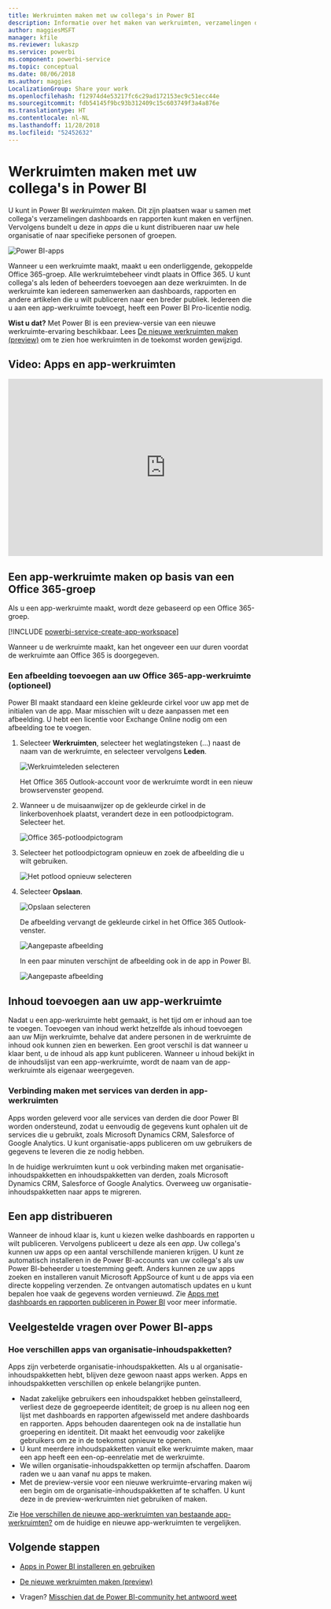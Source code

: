 ```yaml
---
title: Werkruimten maken met uw collega's in Power BI
description: Informatie over het maken van werkruimten, verzamelingen dashboards en rapporten die zijn gemaakt om belangrijke statistieken voor uw organisatie te bieden.
author: maggiesMSFT
manager: kfile
ms.reviewer: lukaszp
ms.service: powerbi
ms.component: powerbi-service
ms.topic: conceptual
ms.date: 08/06/2018
ms.author: maggies
LocalizationGroup: Share your work
ms.openlocfilehash: f12974d4e53217fc6c29ad172153ec9c51ecc44e
ms.sourcegitcommit: fdb54145f9bc93b312409c15c603749f3a4a876e
ms.translationtype: HT
ms.contentlocale: nl-NL
ms.lasthandoff: 11/28/2018
ms.locfileid: "52452632"
---
```

# <a name="create-workspaces-with-your-colleagues-in-power-bi"></a>Werkruimten maken met uw collega's in Power BI

U kunt in Power BI *werkruimten* maken. Dit zijn plaatsen waar u samen met collega's verzamelingen dashboards en rapporten kunt maken en verfijnen. Vervolgens bundelt u deze in *apps* die u kunt distribueren naar uw hele organisatie of naar specifieke personen of groepen. 

![Power BI-apps](media/service-create-workspaces/power-bi-apps-left-nav.png)

Wanneer u een werkruimte maakt, maakt u een onderliggende, gekoppelde Office 365-groep. Alle werkruimtebeheer vindt plaats in Office 365. U kunt collega's als leden of beheerders toevoegen aan deze werkruimten. In de werkruimte kan iedereen samenwerken aan dashboards, rapporten en andere artikelen die u wilt publiceren naar een breder publiek. Iedereen die u aan een app-werkruimte toevoegt, heeft een Power BI Pro-licentie nodig. 

**Wist u dat?** Met Power BI is een preview-versie van een nieuwe werkruimte-ervaring beschikbaar. Lees [De nieuwe werkruimten maken (preview)](service-create-the-new-workspaces.md) om te zien hoe werkruimten in de toekomst worden gewijzigd. 

## <a name="video-apps-and-app-workspaces"></a>Video: Apps en app-werkruimten
<iframe width="640" height="360" src="https://www.youtube.com/embed/Ey5pyrr7Lk8?showinfo=0" frameborder="0" allowfullscreen></iframe>

## <a name="create-an-app-workspace-based-on-an-office-365-group"></a>Een app-werkruimte maken op basis van een Office 365-groep

Als u een app-werkruimte maakt, wordt deze gebaseerd op een Office 365-groep.

[!INCLUDE [powerbi-service-create-app-workspace](./includes/powerbi-service-create-app-workspace.md)]

Wanneer u de werkruimte maakt, kan het ongeveer een uur duren voordat de werkruimte aan Office 365 is doorgegeven. 

### <a name="add-an-image-to-your-office-365-app-workspace-optional"></a>Een afbeelding toevoegen aan uw Office 365-app-werkruimte (optioneel)
Power BI maakt standaard een kleine gekleurde cirkel voor uw app met de initialen van de app. Maar misschien wilt u deze aanpassen met een afbeelding. U hebt een licentie voor Exchange Online nodig om een afbeelding toe te voegen.

1. Selecteer **Werkruimten**, selecteer het weglatingsteken (...) naast de naam van de werkruimte, en selecteer vervolgens **Leden**. 
   
     ![Werkruimteleden selecteren](media/service-create-distribute-apps/power-bi-apps-workspace-members.png)
   
    Het Office 365 Outlook-account voor de werkruimte wordt in een nieuw browservenster geopend.
2. Wanneer u de muisaanwijzer op de gekleurde cirkel in de linkerbovenhoek plaatst, verandert deze in een potloodpictogram. Selecteer het.
   
     ![Office 365-potloodpictogram](media/service-create-distribute-apps/power-bi-apps-workspace-edit-image.png)
3. Selecteer het potloodpictogram opnieuw en zoek de afbeelding die u wilt gebruiken.
   
     ![Het potlood opnieuw selecteren](media/service-create-distribute-apps/power-bi-apps-workspace-edit-group.png)

4. Selecteer **Opslaan**.
   
     ![Opslaan selecteren](media/service-create-distribute-apps/power-bi-apps-workspace-save-image.png)
   
    De afbeelding vervangt de gekleurde cirkel in het Office 365 Outlook-venster. 
   
     ![Aangepaste afbeelding](media/service-create-distribute-apps/power-bi-apps-workspace-image-in-office-365.png)
   
    In een paar minuten verschijnt de afbeelding ook in de app in Power BI.
   
     ![Aangepaste afbeelding](media/service-create-distribute-apps/power-bi-apps-image.png)

## <a name="add-content-to-your-app-workspace"></a>Inhoud toevoegen aan uw app-werkruimte

Nadat u een app-werkruimte hebt gemaakt, is het tijd om er inhoud aan toe te voegen. Toevoegen van inhoud werkt hetzelfde als inhoud toevoegen aan uw Mijn werkruimte, behalve dat andere personen in de werkruimte de inhoud ook kunnen zien en bewerken. Een groot verschil is dat wanneer u klaar bent, u de inhoud als app kunt publiceren. Wanneer u inhoud bekijkt in de inhoudslijst van een app-werkruimte, wordt de naam van de app-werkruimte als eigenaar weergegeven.

### <a name="connect-to-third-party-services-in-app-workspaces"></a>Verbinding maken met services van derden in app-werkruimten

Apps worden geleverd voor alle services van derden die door Power BI worden ondersteund, zodat u eenvoudig de gegevens kunt ophalen uit de services die u gebruikt, zoals Microsoft Dynamics CRM, Salesforce of Google Analytics. U kunt organisatie-apps publiceren om uw gebruikers de gegevens te leveren die ze nodig hebben.

In de huidige werkruimten kunt u ook verbinding maken met organisatie-inhoudspakketten en inhoudspakketten van derden, zoals Microsoft Dynamics CRM, Salesforce of Google Analytics. Overweeg uw organisatie-inhoudspakketten naar apps te migreren.

## <a name="distribute-an-app"></a>Een app distribueren

Wanneer de inhoud klaar is, kunt u kiezen welke dashboards en rapporten u wilt publiceren. Vervolgens publiceert u deze als een *app*. Uw collega's kunnen uw apps op een aantal verschillende manieren krijgen. U kunt ze automatisch installeren in de Power BI-accounts van uw collega's als uw Power BI-beheerder u toestemming geeft. Anders kunnen ze uw apps zoeken en installeren vanuit Microsoft AppSource of kunt u de apps via een directe koppeling verzenden. Ze ontvangen automatisch updates en u kunt bepalen hoe vaak de gegevens worden vernieuwd. Zie [Apps met dashboards en rapporten publiceren in Power BI](service-create-distribute-apps.md) voor meer informatie.

## <a name="power-bi-apps-faq"></a>Veelgestelde vragen over Power BI-apps

### <a name="how-are-apps-different-from-organizational-content-packs"></a>Hoe verschillen apps van organisatie-inhoudspakketten?
Apps zijn verbeterde organisatie-inhoudspakketten. Als u al organisatie-inhoudspakketten hebt, blijven deze gewoon naast apps werken. Apps en inhoudspakketten verschillen op enkele belangrijke punten. 

* Nadat zakelijke gebruikers een inhoudspakket hebben geïnstalleerd, verliest deze de gegroepeerde identiteit; de groep is nu alleen nog een lijst met dashboards en rapporten afgewisseld met andere dashboards en rapporten. Apps behouden daarentegen ook na de installatie hun groepering en identiteit. Dit maakt het eenvoudig voor zakelijke gebruikers om ze in de toekomst opnieuw te openen.
* U kunt meerdere inhoudspakketten vanuit elke werkruimte maken, maar een app heeft een een-op-eenrelatie met de werkruimte. 
* We willen organisatie-inhoudspakketten op termijn afschaffen. Daarom raden we u aan vanaf nu apps te maken.  
* Met de preview-versie voor een nieuwe werkruimte-ervaring maken wij een begin om de organisatie-inhoudspakketten af te schaffen. U kunt deze in de preview-werkruimten niet gebruiken of maken.

Zie [Hoe verschillen de nieuwe app-werkruimten van bestaande app-werkruimten?](service-create-the-new-workspaces.md#how-are-the-new-app-workspaces-different-from-current-app-workspaces) om de huidige en nieuwe app-werkruimten te vergelijken. 

## <a name="next-steps"></a>Volgende stappen
* [Apps in Power BI installeren en gebruiken](service-create-distribute-apps.md)
- [De nieuwe werkruimten maken (preview)](service-create-the-new-workspaces.md)
* Vragen? [Misschien dat de Power BI-community het antwoord weet](http://community.powerbi.com/)
